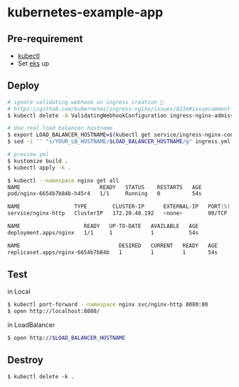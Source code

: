 # kubernetes-example-app

## Pre-requirement

- [kubectl](https://kubernetes.io/docs/tasks/tools/#kubectl)
- Set [eks](../eks) up


## Deploy

```zsh
# ignore validating webhook on ingress creation 🤔
# https://github.com/kubernetes/ingress-nginx/issues/8216#issuecomment-1118442022
$ kubectl delete -A ValidatingWebhookConfiguration ingress-nginx-admission

# Use real load balancer hostname
$ export LOAD_BALANCER_HOSTNAME=$(kubectl get service/ingress-nginx-controller -o=jsonpath='{.status.loadBalancer.ingress[0].hostname}')
$ sed -i '' "s/YOUR_LB_HOSTNAME/$LOAD_BALANCER_HOSTNAME/g" ingress.yml

# preview yml
$ kustomize build .
$ kubectl apply -k .

$ kubectl --namespace nginx get all
NAME                         READY   STATUS    RESTARTS   AGE
pod/nginx-6654b7b84b-h45r4   1/1     Running   0          54s

NAME                 TYPE        CLUSTER-IP      EXTERNAL-IP   PORT(S)   AGE
service/nginx-http   ClusterIP   172.20.48.192   <none>        80/TCP    54s

NAME                    READY   UP-TO-DATE   AVAILABLE   AGE
deployment.apps/nginx   1/1     1            1           54s

NAME                               DESIRED   CURRENT   READY   AGE
replicaset.apps/nginx-6654b7b84b   1         1         1       54s
```


## Test

in Local

```zsh
$ kubectl port-forward --namespace nginx svc/nginx-http 8080:80
$ open http://localhost:8080/
```


in LoadBalancer

```zsh
$ open http://$LOAD_BALANCER_HOSTNAME
```


## Destroy

```
$ kubectl delete -k .
```
